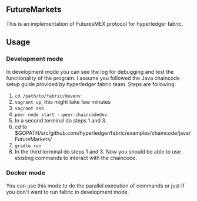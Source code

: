 ## FutureMarkets
This is an implementation of FuturesMEX protocol for hyperledger fabric.

## Usage
### Development mode
In development mode you can see the log for debugging and test the functionality of the program. I assume you followed the Java chaincode setup guide provided by hyperledger fabric team.
Steps are following:
1. `cd /path/to/fabric/devenv`
2. `vagrant up`, this might take few minutes
3. `vagrant ssh`
4. `peer node start --peer-chaincodedev`
5. In a second terminal do steps 1 and 3.
6. *cd* to $GOPATH/src/github.com/hyperledger/fabric/examples/chaincode/java/FutureMarkets/
7. `gradle run`
8. In the third terminal do steps 1 and 3. Now you should be able to use existing commands to interact with the chaincode.

### Docker mode
You can use this mode to do the parallel execution of commands or just if you don't want to run fabric in development mode.

